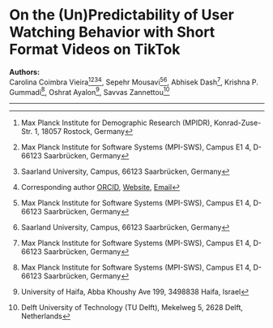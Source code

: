 # On the (Un)Predictability of User Watching Behavior with Short Format Videos on TikTok

**Authors:**  
Carolina Coimbra Vieira[^1][^2][^3][^*], Sepehr Mousavi[^2][^3], Abhisek Dash[^2], Krishna P. Gummadi[^2], Oshrat Ayalon[^4], Savvas Zannettou[^5]   

---

[^1]: Max Planck Institute for Demographic Research (MPIDR), Konrad-Zuse-Str. 1, 18057 Rostock, Germany  
[^2]: Max Planck Institute for Software Systems (MPI-SWS), Campus E1 4, D-66123 Saarbrücken, Germany  
[^3]: Saarland University, Campus, 66123 Saarbrücken, Germany  
[^4]: University of Haifa, Abba Khoushy Ave 199, 3498838 Haifa, Israel  
[^5]: Delft University of Technology (TU Delft), Mekelweg 5, 2628 Delft, Netherlands  
[^*]: Corresponding author   [ORCID](https://orcid.org/0000-0003-3156-4151), [Website](https://carolcoimbra.github.io/), [Email](mailto:coimbravieira@demogr.mpg.de)  
